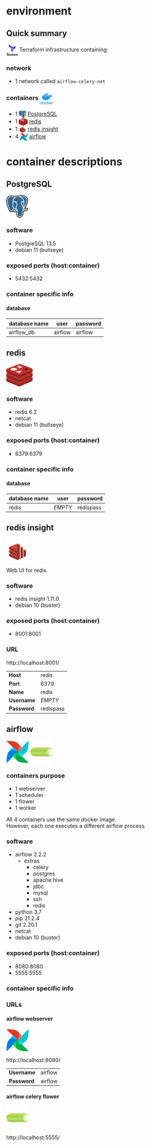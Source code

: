 # environment #

## Quick summary  

<img src="img/terraform.png" alt="Terraform" height="30" style="vertical-align: middle;"> Terraform infrastructure containing: 

### network

- 1 network called `airflow-celery-net`

### containers <img src="img/docker.png" alt="docker" height="30" style="vertical-align: middle;">

- 1 <img src="img/postgresql.png" alt="PostgreSQL" height="20" style="vertical-align: middle;"> [PostgreSQL](#postgresql)
- 1 <img src="img/redis.png" alt="redis" height="20" style="vertical-align: middle;"> [redis](#redis)
- 1 <img src="img/redisinsight.png" alt="redis insight" height="20" style="vertical-align: middle;"> [redis insight](#redis-insight)
- 4 <img src="img/airflow.png" alt="Apache Airflow" height="20" style="vertical-align: middle;"> [airflow](#airflow)


# container descriptions #

## PostgreSQL

<img src="img/postgresql.png" alt="PostgreSQL" height="60" style="vertical-align: middle;">

### software

- PostgreSQL 13.5
- debian 11 (bullseye)

### exposed ports (host:container)

- 5432:5432

### container specific info

#### database
| database name | user    | password |
|---------------|---------|----------|
| airflow_db    | airflow | airflow  |


## redis

<img src="img/redis.png" alt="redis" height="60" style="vertical-align: middle;">

### software

- redis 6.2
- netcat
- debian 11 (bullseye)

### exposed ports (host:container)

- 6379:6379

### container specific info

#### database
| database name | user    | password  |
|---------------|---------|-----------|
| redis         | *EMPTY* | redispass |


## redis insight

<img src="img/redisinsight.png" alt="redis insight" height="60" style="vertical-align: middle;">

Web UI for redis

### software

- redis insight 1.11.0
- debian 10 (buster)

### exposed ports (host:container)

- 8001:8001

### URL

http://localhost:8001/

|              |           |
|--------------|-----------|
| **Host**     | redis     |
| **Port**     | 6379      |
| **Name**     | redis     |
| **Username** | *EMPTY*   |
| **Password** | redispass |


## airflow

<img src="img/airflow.png" alt="Apache Airflow" height="60" style="vertical-align: middle;"> <img src="img/celery.png" alt="celery flower" height="60" style="vertical-align: middle;">

### containers purpose

- 1 webserver
- 1 scheduler
- 1 flower
- 1 worker

All 4 containers use the same docker image.  
However, each one executes a different airflow process.

### software

- airflow 2.2.2
  - extras
    - celery
    - postgres
    - apache.hive
    - jdbc
    - mysql
    - ssh
    - redis
- python 3.7
- pip 21.2.4
- git 2.20.1
- netcat
- debian 10 (buster)

### exposed ports (host:container)

- 8080:8080
- 5555:5555

### container specific info

### URLs

#### airflow webserver

<img src="img/airflow.png" alt="Apache Airflow" height="60" style="vertical-align: middle;">

http://localhost:8080/

|              |         |
|--------------|---------|
| **Username** | airflow |
| **Password** | airflow |

#### airflow celery flower

<img src="img/celery.png" alt="celery flower" height="60" style="vertical-align: middle;">

http://localhost:5555/
